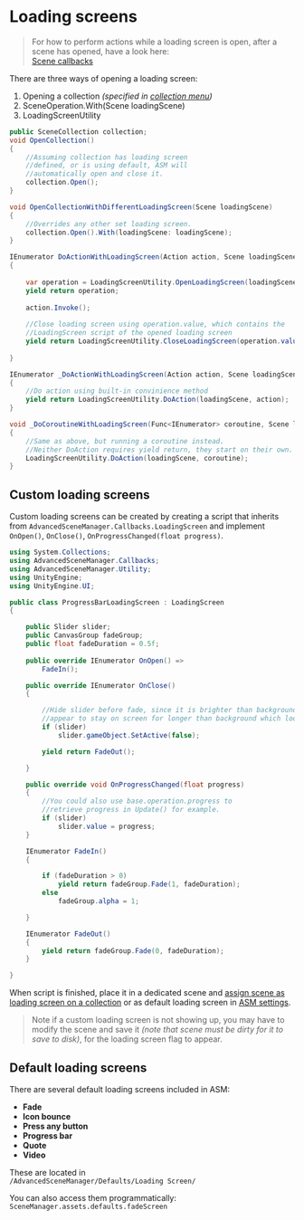 # Loading screens

> For how to perform actions while a loading screen is open, after a scene has opened, have a look here:\
> [Scene callbacks](Scene%20callbacks.md)

There are three ways of opening a loading screen:

1. Opening a collection *(specified in [collection menu](Scene%20manager%20window.md#collection-popup))*
2. SceneOperation.With(Scene loadingScene)
3. LoadingScreenUtility

```csharp
public SceneCollection collection;
void OpenCollection()
{
	//Assuming collection has loading screen
	//defined, or is using default, ASM will
	//automatically open and close it.
	collection.Open();
}

void OpenCollectionWithDifferentLoadingScreen(Scene loadingScene)
{
	//Overrides any other set loading screen.
	collection.Open().With(loadingScene: loadingScene);
}

IEnumerator DoActionWithLoadingScreen(Action action, Scene loadingScene)
{
	
	var operation = LoadingScreenUtility.OpenLoadingScreen(loadingScene);
	yield return operation;
	
	action.Invoke();
	
	//Close loading screen using operation.value, which contains the
	//LoadingScreen script of the opened loading screen
	yield return LoadingScreenUtility.CloseLoadingScreen(operation.value); 
	
}

IEnumerator _DoActionWithLoadingScreen(Action action, Scene loadingScene)
{
	//Do action using built-in convinience method
	yield return LoadingScreenUtility.DoAction(loadingScene, action);
}

void _DoCoroutineWithLoadingScreen(Func<IEnumerator> coroutine, Scene loadingScene)
{
	//Same as above, but running a coroutine instead.
	//Neither DoAction requires yield return, they start on their own.
	LoadingScreenUtility.DoAction(loadingScene, coroutine);
}
```

## Custom loading screens

Custom loading screens can be created by creating a script that inherits from `AdvancedSceneManager.Callbacks.LoadingScreen` and implement `OnOpen()`, `OnClose()`, `OnProgressChanged(float progress)`.

```csharp
using System.Collections;
using AdvancedSceneManager.Callbacks;
using AdvancedSceneManager.Utility;
using UnityEngine;
using UnityEngine.UI;

public class ProgressBarLoadingScreen : LoadingScreen
{

    public Slider slider;
    public CanvasGroup fadeGroup;
    public float fadeDuration = 0.5f;
    
    public override IEnumerator OnOpen() =>
        FadeIn();

    public override IEnumerator OnClose()
    {

        //Hide slider before fade, since it is brighter than background and will 
        //appear to stay on screen for longer than background which looks bad
        if (slider)
            slider.gameObject.SetActive(false);

        yield return FadeOut();

    }

    public override void OnProgressChanged(float progress)
    {
        //You could also use base.operation.progress to
        //retrieve progress in Update() for example.
        if (slider)
            slider.value = progress;
    }

    IEnumerator FadeIn()
    {

        if (fadeDuration > 0)
            yield return fadeGroup.Fade(1, fadeDuration);
        else
            fadeGroup.alpha = 1;

    }

    IEnumerator FadeOut()
    {
        yield return fadeGroup.Fade(0, fadeDuration);
    }

}
```

When script is finished, place it in a dedicated scene and [assign scene as loading screen on a collection](Scene%20manager%20window.md#collection-popup) or as default loading screen in [ASM settings](Scene%20manager%20window.md#startup-page).

> Note if a custom loading screen is not showing up, you may have to modify the scene and save it *(note that scene must be dirty for it to save to disk)*, for the loading screen flag to appear.

## Default loading screens

There are several default loading screens included in ASM:
* **Fade**
* **Icon bounce**
* **Press any button**
* **Progress bar**
* **Quote**
* **Video**

These are located in\
`/AdvancedSceneManager/Defaults/Loading Screen/`

You can also access them programmatically:\
`SceneManager.assets.defaults.fadeScreen`

